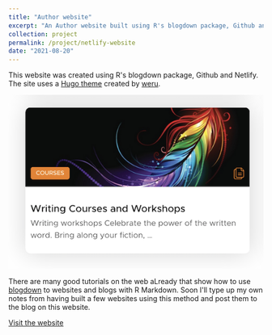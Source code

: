```yaml
---
title: "Author website"
excerpt: "An Author website built using R's blogdown package, Github and Netlify<br/><img src='/images/netlify_sml.png'>"
collection: project
permalink: /project/netlify-website
date: "2021-08-20"
---
```


This website was created using R's blogdown package, Github and Netlify. The site uses a [Hugo theme](https://github.com/onweru/hugo-swift-theme) created by [weru](https://github.com/onweru).

[![website](/images/netlify_sml.png)](https://taniachandler.com)

There are many good tutorials on the web aLready that show how to use [blogdown](https://bookdown.org/yihui/blogdown/) to websites and blogs with R Markdown. Soon I'll type up my own notes from having built a few websites using this method and post them to the blog on this website.

[Visit the  website](https://taniachandler.com) 

<br>